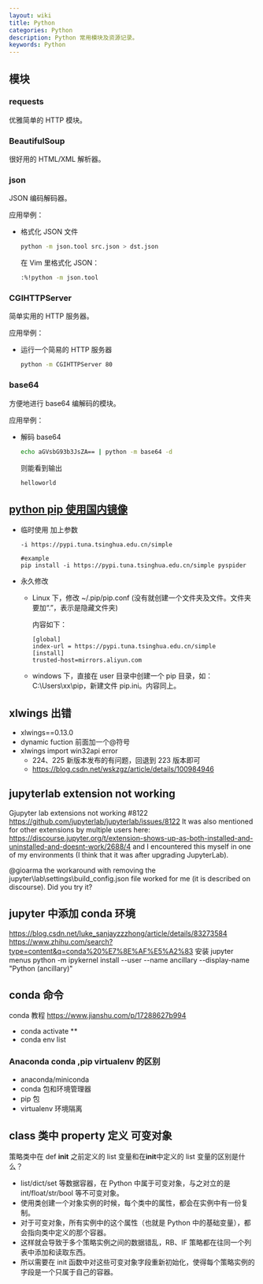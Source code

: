 ```yaml
---
layout: wiki
title: Python
categories: Python
description: Python 常用模块及资源记录。
keywords: Python
---
```


## 模块

### requests

优雅简单的 HTTP 模块。

### BeautifulSoup

很好用的 HTML/XML 解析器。

### json

JSON 编码解码器。

应用举例：

- 格式化 JSON 文件

  ```sh
  python -m json.tool src.json > dst.json
  ```

  在 Vim 里格式化 JSON：

  ```sh
  :%!python -m json.tool
  ```

### CGIHTTPServer

简单实用的 HTTP 服务器。

应用举例：

- 运行一个简易的 HTTP 服务器

  ```sh
  python -m CGIHTTPServer 80
  ```

### base64

方便地进行 base64 编解码的模块。

应用举例：

- 解码 base64

  ```sh
  echo aGVsbG93b3JsZA== | python -m base64 -d
  ```

  则能看到输出

  ```sh
  helloworld
  ```

## [python pip 使用国内镜像][pip_home]

- 临时使用 加上参数

  ```{python}
  -i https://pypi.tuna.tsinghua.edu.cn/simple

  #example
  pip install -i https://pypi.tuna.tsinghua.edu.cn/simple pyspider
  ```

- 永久修改

  - Linux 下，修改 ~/.pip/pip.conf (没有就创建一个文件夹及文件。文件夹要加“.”，表示是隐藏文件夹)

    内容如下：

    ```{}
    [global]
    index-url = https://pypi.tuna.tsinghua.edu.cn/simple
    [install]
    trusted-host=mirrors.aliyun.com
    ```

  - windows 下，直接在 user 目录中创建一个 pip 目录，如：C:\Users\xx\pip，新建文件 pip.ini。内容同上。

[pip_home]: https://www.cnblogs.com/microman/p/6107879.html

## xlwings 出错

- xlwings==0.13.0
- dynamic fuction 前面加一个@符号
- xlwings import win32api error
  - 224、225 新版本发布的有问题，回退到 223 版本即可
  - https://blog.csdn.net/wskzgz/article/details/100984946

## jupyterlab extension not working

Gjupyter lab extensions not working #8122
<https://github.com/jupyterlab/jupyterlab/issues/8122>
It was also mentioned for other extensions by multiple users here: https://discourse.jupyter.org/t/extension-shows-up-as-both-installed-and-uninstalled-and-doesnt-work/2688/4 and I encountered this myself in one of my environments (I think that it was after upgrading JupyterLab).

@gioarma the workaround with removing the jupyter\lab\settings\build_config.json file worked for me (it is described on discourse). Did you try it?

## jupyter 中添加 conda 环境

https://blog.csdn.net/luke_sanjayzzzhong/article/details/83273584
<https://www.zhihu.com/search?type=content&q=conda%20%E7%8E%AF%E5%A2%83>
安装 jupyter menus
python -m ipykernel install --user --name ancillary --display-name "Python (ancillary)"

## conda 命令

conda 教程
<https://www.jianshu.com/p/17288627b994>

- conda activate \*\*
- conda env list

### Anaconda conda ,pip virtualenv 的区别

- anaconda/miniconda
- conda 包和环境管理器
- pip 包
- virtualenv 环境隔离

## class 类中 property 定义 可变对象

策略类中在 def **init** 之前定义的 list 变量和在**init**中定义的 list 变量的区别是什么？

- list/dict/set 等数据容器，在 Python 中属于可变对象，与之对立的是 int/float/str/bool 等不可变对象。
- 使用类创建一个对象实例的时候，每个类中的属性，都会在实例中有一份复制。
- 对于可变对象，所有实例中的这个属性（也就是 Python 中的基础变量），都会指向类中定义的那个容器。
- 这样就会导致于多个策略实例之间的数据错乱，RB、IF 策略都在往同一个列表中添加和读取东西。
- 所以需要在 init 函数中对这些可变对象字段重新初始化，使得每个策略实例的字段是一个只属于自己的容器。
